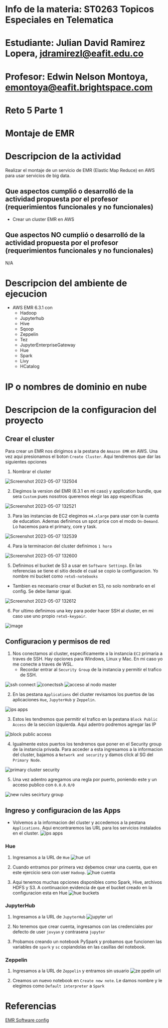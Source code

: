 # Info de la materia: ST0263 Topicos Especiales en Telematica

# Estudiante: Julian David Ramirez Lopera, jdramirezl@eafit.edu.co

# Profesor: Edwin Nelson Montoya, emontoya@eafit.brightspace.com

# Reto 5 Parte 1
# Montaje de EMR

# Descripcion de la actividad
Realizar el montaje de un servicio de EMR (Elastic Map Reduce) en AWS para usar servicios de big data.

## Que aspectos cumplió o desarrolló de la actividad propuesta por el profesor (requerimientos funcionales y no funcionales)
- Crear un cluster EMR en AWS

## Que aspectos NO cumplió o desarrolló de la actividad propuesta por el profesor (requerimientos funcionales y no funcionales)
N/A

# Descripcion del ambiente de ejecucion
- AWS EMR 6.3.1 con
    * Hadoop
    * Jupyterhub
    * Hive
    * Sqoop
    * Zeppelin
    * Tez 
    * JupyterEnterpriseGateway
    * Hue
    * Spark
    * Livy
    * HCatalog

 # IP o nombres de dominio en nube

 # Descripcion de la configuracion del proyecto

## Crear el cluster
Para crear un EMR nos dirigimos a la pestana de `Amazon EMR` en AWS. Una vez aqui presionamos el boton `Create Cluster`. Aqui tendremos que dar las siguientes opciones

1. Nombrar el cluster

![Screenshot 2023-05-07 132504](https://user-images.githubusercontent.com/65835577/236702067-14ba0500-8318-4299-ad05-9da0d3336f3f.png)

2. Elegimos la version del EMR (6.3.1 en mi caso) y application bundle, que sera `Custom` pues nosotros queremos elegir las app especificas

![Screenshot 2023-05-07 132521](https://user-images.githubusercontent.com/65835577/236702087-24c56008-016d-4aff-b0f3-95ef8613fa43.png)

3. Para las instancias de EC2 elegimos `m4.xlarge` para usar con la cuenta de education. Ademas definimos un spot price con el modo `On-Demand`. Lo hacemos para el primary, core y task.

![Screenshot 2023-05-07 132539](https://user-images.githubusercontent.com/65835577/236702091-ca34fe5b-5729-42e6-b084-5c93e3cf3001.png)

4. Para la terminacion del cluster definimos `1 hora`

![Screenshot 2023-05-07 132600](https://user-images.githubusercontent.com/65835577/236702096-76d5c756-af3a-4770-8ec6-3f1fd714344b.png)

5. Definimos el bucket de S3 a usar en `Software Settings`. En las referencias se tiene el sitio desde el cual se copio la configuracion. Yo nombre mi bucket como `reto5-notebooks`
  * Tambien es necesario crear el Bucket en S3, no solo nombrarlo en el config. Se debe llamar igual.

![Screenshot 2023-05-07 132612](https://user-images.githubusercontent.com/65835577/236702099-db15438f-4c30-463a-b46c-01b6b3c37d53.png)

6. Por ultimo definimos una key para poder hacer SSH al cluster, en mi caso use uno propio `reto5-keypair`.

![image](https://user-images.githubusercontent.com/65835577/236702124-9b746dc2-c6bb-4bf0-946a-d115e4841f9b.png)


## Configuracion y permisos de red

1. Nos conectamos al cluster, especificamente a la instancia `EC2` primaria a traves de SSH. Hay opciones para Windows, Linux y Mac. En mi caso yo me conecte a traves de WSL.
    * Recordar entrar al `Security Group` de la instancia y permitir el trafico de SSH.

![ssh connect](https://user-images.githubusercontent.com/65835577/236702148-744f7bc0-f0a4-4fb0-b6e0-eb98b92e4257.png)
![conectssh](https://user-images.githubusercontent.com/65835577/236702154-96ecadd8-966e-42dc-99ba-d7c3199578b4.png)
![acceso al nodo master](https://user-images.githubusercontent.com/65835577/236702162-9fa53795-3e20-472f-bfa4-36a5fdc368cd.png)

2. En las pestana `Applications` del cluster revisamos los puertos de las aplicaciones `Hue`, `JupyterHub` y `Zeppelin`.

![ips apps](https://user-images.githubusercontent.com/65835577/236702173-a130e3b4-741a-4912-8701-77cc82876301.png)

3. Estos les tendremos que permitir el trafico en la pestana `Block Public Access` de la seccion izquierda. Aqui adentro podremos agregar las IP

![block public access](https://user-images.githubusercontent.com/65835577/236702179-2ad11b90-65f6-4355-86d0-80750ca65cdc.png)

4. Igualmente estos puertos los tendremos que poner en el Security group de la instancia privada. Para acceder a esta ingresamos a la informacion del cluster, bajamos a `Network and security` y damos click al SG del `Primary Node`.

![primary cluster security](https://user-images.githubusercontent.com/65835577/236702210-804f564d-8142-4e33-92be-3475dda987b9.png)

5. Una vez adentro agregamos una regla por puerto, poniendo este y un acceso publico con `0.0.0.0/0`

![new rules secirtury group](https://user-images.githubusercontent.com/65835577/236702195-7c61a9fc-6f61-4e14-abd1-55ce42fca319.png)

## Ingreso y configuracion de las Apps

- Volvemos a la informacion del cluster y accedemos a la pestana `Applications`. Aqui encontraremos las URL para los servicios instalados en el cluster. 
![ips apps](https://user-images.githubusercontent.com/65835577/236713959-ff21edcd-136c-415c-8a07-c570ed9179aa.png)

### Hue
1. Ingresamos a la URL de `Hue`
![hue url](https://user-images.githubusercontent.com/65835577/236713976-006d3280-a6d6-4f72-9ccf-9e639211164c.png)

2. Cuando entramos por primera vez debemos crear una cuenta, que en este ejercicio sera con user `Hadoop`.
![hue cuenta](https://user-images.githubusercontent.com/65835577/236713972-a69c9265-72f5-4c03-8e8a-b052f2d36b30.png)

3. Aqui tenemos muchas opciones disponibles como Spark, Hive, archivos HDFS y S3. A continuacion evidencia de que el bucket creado en la configuracion esta en Hue
![hue buckets](https://user-images.githubusercontent.com/65835577/236713980-2eb549d7-6b45-4f04-8cc3-118724bb655d.png)

### JupyterHub
1. Ingresamos a la URL de `JupyterHub`
![jupyter url](https://user-images.githubusercontent.com/65835577/236713985-0527912f-2aea-4782-8d26-e472f99cc7c2.png)

2. No tenemos que crear cuenta, ingresamos con las credenciales por defecto de user `jovyan` y contrasena `jupyter`

3. Probamos creando un notebook PySpark y probamos que funcionen las variables de `spark` y `sc` copiandolas en las casillas del notebook.

### Zeppelin
1. Ingresamos a la URL de `Zeppelin` y entramos sin usuario
![ze ppelin url](https://user-images.githubusercontent.com/65835577/236714001-e5c69488-00da-4c99-a604-fd3dd2951bc0.png)

2. Creamos un nuevo notebook en `Create new note`. Le damos nombre y le elegimos como `Default interpreter` a `Spark`










# Referencias
[EMR Software config](https://docs.aws.amazon.com/emr/latest/ReleaseGuide/emr-jupyterhub-s3.html)
